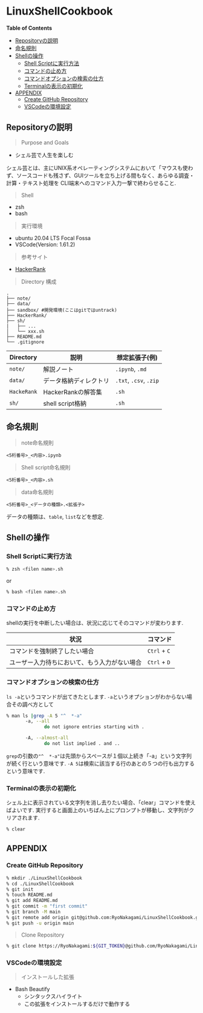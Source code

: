 # LinuxShellCookbook

**Table of Contents**

<!-- START doctoc generated TOC please keep comment here to allow auto update -->
<!-- DON'T EDIT THIS SECTION, INSTEAD RE-RUN doctoc TO UPDATE -->

- [Repositoryの説明](#repository%E3%81%AE%E8%AA%AC%E6%98%8E)
- [命名規則](#%E5%91%BD%E5%90%8D%E8%A6%8F%E5%89%87)
- [Shellの操作](#shell%E3%81%AE%E6%93%8D%E4%BD%9C)
  - [Shell Scriptに実行方法](#shell-script%E3%81%AB%E5%AE%9F%E8%A1%8C%E6%96%B9%E6%B3%95)
  - [コマンドの止め方](#%E3%82%B3%E3%83%9E%E3%83%B3%E3%83%89%E3%81%AE%E6%AD%A2%E3%82%81%E6%96%B9)
  - [コマンドオプションの検索の仕方](#%E3%82%B3%E3%83%9E%E3%83%B3%E3%83%89%E3%82%AA%E3%83%97%E3%82%B7%E3%83%A7%E3%83%B3%E3%81%AE%E6%A4%9C%E7%B4%A2%E3%81%AE%E4%BB%95%E6%96%B9)
  - [Terminalの表示の初期化](#terminal%E3%81%AE%E8%A1%A8%E7%A4%BA%E3%81%AE%E5%88%9D%E6%9C%9F%E5%8C%96)
- [APPENDIX](#appendix)
  - [Create GitHub Repository](#create-github-repository)
  - [VSCodeの環境設定](#vscode%E3%81%AE%E7%92%B0%E5%A2%83%E8%A8%AD%E5%AE%9A)

<!-- END doctoc generated TOC please keep comment here to allow auto update -->

## Repositoryの説明

> Purpose and Goals

- シェル芸で人生を楽しむ

シェル芸とは、主にUNIX系オペレーティングシステムにおいて「マウスも使わず、ソースコードも残さず、GUIツールを立ち上げる間もなく、あらゆる調査・計算・テキスト処理を CLI端末へのコマンド入力一撃で終わらせること. 

> Shell

- zsh
- bash

> 実行環境

- ubuntu 20.04 LTS Focal Fossa
- VSCode(Version: 1.61.2)


> 参考サイト

- [HackerRank](https://www.hackerrank.com/dashboard)


> Directory 構成

```
.
├── note/ 
├── data/
├── sandbox/ #開発環境(ここはgitではuntrack)
├── HackerRank/
├── sh/
|   ├── ...
│   └── xxx.sh
├── README.md
└── .gitignore

```

|Directory|説明|想定拡張子(例)|
|---|---|---|
|`note/`|解説ノート|`.ipynb`, `.md`|
|`data/`|データ格納ディレクトリ|`.txt`, `.csv`, `.zip`|
|`HackeRank`|HackerRankの解答集|`.sh`|
|`sh/`|shell script格納|`.sh`|

## 命名規則

> note命名規則

```
<5桁番号>_<内容>.ipynb
```


> Shell script命名規則

```
<5桁番号>_<内容>.sh
```

> data命名規則

```
<5桁番号>_<データの種類>.<拡張子>
```

データの種類は、`table`, `list`などを想定.

## Shellの操作
### Shell Scriptに実行方法

```zsh
% zsh <filen name>.sh
```

or 

```zsh
% bash <filen name>.sh
```

### コマンドの止め方

shellの実行を中断したい場合は、状況に応じてそのコマンドが変わります.

|状況|コマンド|
|---|---|
|コマンドを強制終了したい場合| `Ctrl` + `C`|
|ユーザー入力待ちにおいて、もう入力がない場合|`Ctrl` + `D`|

### コマンドオプションの検索の仕方

`ls -a`というコマンドが出てきたとします. `-a`というオプションがわからない場合その調べ方として

```zsh
% man ls |grep -A 5 "^  *-a"
       -a, --all
              do not ignore entries starting with .

       -A, --almost-all
              do not list implied . and ..
```

`grep`の引数の`"^  *-a"`は先頭からスペースが１個以上続き「-a」という文字列が続く行という意味です. 
`-A 5`は検索に該当する行のあとの５つの行も出力するという意味です.

### Terminalの表示の初期化

シェル上に表示されている文字列を消し去りたい場合、「clear」コマンドを使えばよいです. 実行すると画面上のいちばん上にプロンプトが移動し、文字列がクリアされます.

```zsh
% clear
```



## APPENDIX
### Create GitHub Repository

```zsh
% mkdir ./LinuxShellCookbook
% cd ./LinuxShellCookbook
% git init
% touch README.md
% git add README.md
% git commit -m "first commit"
% git branch -M main
% git remote add origin git@github.com:RyoNakagami/LinuxShellCookbook.git
% git push -u origin main
```

> Clone Repository

```zsh
% git clone https://RyoNakagami:${GIT_TOKEN}@github.com/RyoNakagami/LinuxShellCookbook
```

### VSCodeの環境設定

> インストールした拡張

- Bash Beautify
  - シンタックスハイライト
  - この拡張をインストールするだけで動作する



